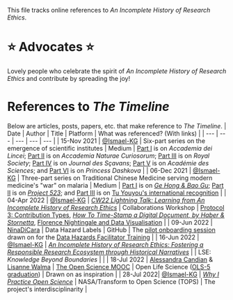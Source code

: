 This file tracks online references to _An Incomplete History of Research Ethics_.

# ⭐ Advocates ⭐
Lovely people who celebrate the spirit of _An Incomplete History of Research Ethics_ and contribute by spreading the joy!

# References to _The Timeline_
Below are articles, posts, papers, etc. that make reference to _The Timeline_.
| Date | Author | Title | Platform | What was referenced? (With links) |
| --- | --- | --- | --- | --- |
| 15-Nov 2021 | [@Ismael-KG](https://github.com/Ismael-KG) | Six-part series on the emergence of scientific institutes | Medium | [Part I](https://ismaelkg.medium.com/internal-politics-in-europes-oldest-science-institute-2b265c130da1) is on _Accademia dei Lincei_; [Part II](https://ismaelkg.medium.com/science-and-the-state-4c1745b00d81) is on _Accademia Naturae Curiosorum_; [Part III](https://ismaelkg.medium.com/developing-peer-review-ffee8e815ba2) is on _Royal Society_; [Part IV](https://ismaelkg.medium.com/publications-printers-and-pirates-1af33677b6eb) is on _Journal des Sçavans_; [Part V](https://ismaelkg.medium.com/scientific-publications-for-reaching-wider-audiences-c8960fbb5229) is on _Académie des Sciences_; and [Part VI](https://ismaelkg.medium.com/princess-dashkovas-academies-e3ebc314038e) is on _Princess Dashkova_ |
| 06-Dec 2021 | [@Ismael-KG](https://github.com/Ismael-KG) | Three-part series on Traditional Chinese Medicine serving modern medicine's "war" on malaria | Medium | [Part I](https://ismaelkg.medium.com/ge-hong-bao-gu-36a534787cb5) is on [_Ge Hong & Bao Gu_](https://www.tiki-toki.com/timeline/entry/1753034/A-History-of-Research-Ethics/#vars!panel=16623258!); [Part II](https://ismaelkg.medium.com/project-523-d4b45aa7efbd) is on [_Project 523_](https://www.tiki-toki.com/timeline/entry/1753034/A-History-of-Research-Ethics/#vars!panel=16575839!); and [Part III](https://ismaelkg.medium.com/social-responsibility-under-dictatorship-51f6c2b6518) is on [Tu Youyou's international recognition](https://www.tiki-toki.com/timeline/entry/1753034/A-History-of-Research-Ethics/#vars!panel=16623563!) |
| 04-Apr 2022 | [@Ismael-KG](https://github.com/Ismael-KG) | [_CW22 Lightning Talk: Learning from An Incomplete History of Research Ethics_](https://doi.org/10.5281/zenodo.6384393) | Collaborations Workshop | [Protocol 3: Contribution Types](https://github.com/Ismael-KG/An_Incomplete_History_of_Research_Ethics/blob/main/Protocols.md#Protocol-3-Contribution-Types), [_How To Time-Stamp a Digital Document, by Haber & Stornetta_](https://github.com/Ismael-KG/An_Incomplete_History_of_Research_Ethics/issues/95), [Florence Nightingale and Data Visualisation](https://github.com/Ismael-KG/An_Incomplete_History_of_Research_Ethics/issues/141) |
| 09-Jun 2022 | [NinaDiCara](https://github.com/ninadicara) | Data Hazard Labels | GitHub | The [pilot onboarding session](https://github.com/Ismael-KG/An_Incomplete_History_of_Research_Ethics/issues/142) drawn on for the [Data Hazards Facilitator Training](https://github.com/very-good-science/data-hazards/issues/128) |
| 16-Jun 2022 | [@Ismael-KG](https://github.com/Ismael-KG) | [_An Incomplete History of Research Ethics: Fostering a Responsible Research Ecosystem through Historical Narratives_](https://doi.org/10.5281/zenodo.6616736) | | LSE: _Knowledge Beyond Boundaries_ | |
| 18-Jul 2022 | [Alessandra Candian](https://github.com/AleCandian) & [Lisanne Walma](https://twitter.com/lisannewalma) | [The Open Science MOOC](https://doi.org/10.5281/zenodo.6855937) | Open Life Science ([OLS-5 graduation](https://www.youtube.com/watch?v=kc2kFONOvtY)) | Drawn on as inspiration |
| 28-Jul 2022| [@Ismael-KG](https://github.com/Ismael-KG) | [_Why I Practice Open Science_](https://github.com/nasa/Transform-to-Open-Science/blob/main/docs/Area2_Capacity_Sharing/OpenCore/SME_Highlights.md#ismael-kherroubi-garcia) | NASA/Transform to Open Science (TOPS) | The project's interdisciplinarity |
